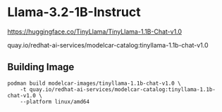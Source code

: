 # Llama-3.2-1B-Instruct

https://huggingface.co/TinyLlama/TinyLlama-1.1B-Chat-v1.0

quay.io/redhat-ai-services/modelcar-catalog:tinyllama-1.1b-chat-v1.0

## Building Image

```
podman build modelcar-images/tinyllama-1.1b-chat-v1.0 \
    -t quay.io/redhat-ai-services/modelcar-catalog:tinyllama-1.1b-chat-v1.0 \
    --platform linux/amd64
```
